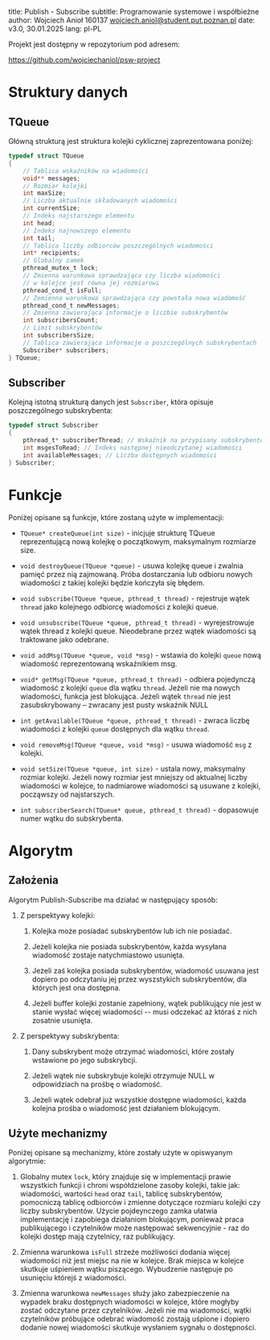 title:    Publish - Subscribe
subtitle: Programowanie systemowe i współbieżne
author:   Wojciech Anioł 160137 wojciech.aniol@student.put.poznan.pl
date:     v3.0, 30.01.2025
lang:     pl-PL


Projekt jest dostępny w repozytorium pod adresem: 

<https://github.com/wojciechaniol/psw-project>

# Struktury danych

## TQueue

Główną strukturą jest struktura kolejki cyklicznej zaprezentowana poniżej:

```C
typedef struct TQueue
{
    // Tablica wskaźników na wiadomości
    void** messages;
    // Rozmiar kolejki
    int maxSize;
    // Liczba aktualnie składowanych wiadomości
    int currentSize;
    // Indeks najstarszego elementu
    int head;
    // Indeks najnowszego elementu
    int tail; 
    // Tablica liczby odbiorców poszczególnych wiadomości
    int* recipients; 
    // Globalny zamek
    pthread_mutex_t lock;
    // Zmienna warunkowa sprawdzająca czy liczba wiadomości
    // w kolejce jest równa jej rozmiarowi 
    pthread_cond_t isFull; 
    // Zemienna warunkowa sprawdzająca czy powstała nowa wiadomość
    pthread_cond_t newMessages; 
    // Zmienna zawierająca informacje o liczbie subskrybentów
    int subscribersCount;
    // Limit subskrybentów 
    int subscribersSize; 
    // Tablica zawierająca informacje o poszczególnych subskrybentach
    Subscriber* subscribers; 
} TQueue;
```

## Subscriber

Kolejną istotną strukturą danych jest `Subscriber`, która opisuje poszczególnego subskrybenta:

```C
typedef struct Subscriber
{
    pthread_t* subscriberThread; // Wskaźnik na przypisany subskrybentowi wątek
    int msgesToRead; // Indeks następnej nieodczytanej wiadomości
    int availableMessages; // Liczba dostępnych wiadomości
} Subscriber;
```

# Funkcje 

Poniżej opisane są funkcje, które zostaną użyte w implementacji:

- `TQueue* createQueue(int size)` - inicjuje strukturę TQueue reprezentującą nową kolejkę o początkowym, maksymalnym rozmiarze size.
  
- `void destroyQueue(TQueue *queue)` - usuwa kolejkę queue i zwalnia pamięć przez nią zajmowaną. Próba dostarczania lub odbioru nowych wiadomości z takiej kolejki będzie kończyła się błędem.
  
- `void subscribe(TQueue *queue, pthread_t thread)` - rejestruje wątek `thread` jako kolejnego odbiorcę wiadomości z kolejki queue.
  
- `void unsubscribe(TQueue *queue, pthread_t thread)` - wyrejestrowuje wątek thread z kolejki queue. Nieodebrane przez wątek wiadomości są traktowane jako odebrane.
  
- `void addMsg(TQueue *queue, void *msg)` - wstawia do kolejki `queue` nową wiadomość reprezentowaną wskaźnikiem msg.

- `void* getMsg(TQueue *queue, pthread_t thread)` - odbiera pojedynczą wiadomość z kolejki `queue` dla wątku `thread`. Jeżeli nie ma nowych wiadomości, funkcja jest blokująca. Jeżeli wątek `thread` nie jest zasubskrybowany – zwracany jest pusty wskaźnik NULL
  
- `int getAvailable(TQueue *queue, pthread_t thread)` - zwraca liczbę wiadomości z kolejki `queue` dostępnych dla wątku `thread`.
  
- `void removeMsg(TQueue *queue, void *msg)` - usuwa wiadomość `msg` z kolejki.
  
- `void setSize(TQueue *queue, int size)` - ustala nowy, maksymalny rozmiar kolejki. Jeżeli nowy rozmiar jest mniejszy od aktualnej liczby wiadomości w kolejce, to nadmiarowe wiadomości są usuwane z kolejki, począwszy od najstarszych.
  
- `int subscriberSearch(TQueue* queue, pthread_t thread)` - dopasowuje numer wątku do subskrybenta.

# Algorytm

## Założenia

Algorytm Publish-Subscribe ma działać w następujący sposób:

1. Z perspektywy kolejki:
   
   1. Kolejka może posiadać subskrybentów lub ich nie posiadać.
   
   2. Jeżeli kolejka nie posiada subskrybentów, każda wysyłana wiadomość zostaje natychmiastowo usunięta.
   
   3. Jeżeli zaś kolejka posiada subskrybentów, wiadomość usuwana jest dopiero po odczytaniu jej przez wyszstykich subskrybentów, dla których jest ona dostępna.
   
   4. Jeżeli buffer kolejki zostanie zapełniony, wątek publikujący nie jest w stanie wysłać więcej wiadomości -- musi odczekać aż któraś z nich zosatnie usunięta.

2. Z perspektywy subskrybenta:
   
   1. Dany subskrybent może otrzymać wiadomości, które zostały wstawione po jego subskrybcji.
   
   2. Jeżeli wątek nie subskrybuje kolejki otrzymuje NULL w odpowidziach na prośbę o wiadomość.
   
   3. Jeżeli wątek odebrał już wszystkie dostępne wiadomości, każda kolejna prośba o wiadomość jest działaniem blokującym.

## Użyte mechanizmy

Poniżej opisane są mechanizmy, które zostały użyte w opiswyanym algorytmie:

1. Globalny mutex `lock`, który znajduje się w implementacji prawie wszystkich funkcji i chroni współdzielone zasoby kolejki, takie jak: wiadomości, wartości `head` oraz `tail`, tablicę subskrybentów, pomocniczą tablicę odbiorców i zmienne dotyczące rozmiaru kolejki czy liczby subskrybentów. Użycie pojdeynczego zamka ułatwia implementację i zapobiega działaniom blokującym, ponieważ praca publikującego i czytelników może następować sekwencyjnie - raz do kolejki dostęp mają czytelnicy, raz publikujący.
   
2. Zmienna warunkowa `isFull` strzeże możliwości dodania więcej wiadomości niż jest miejsc na nie w kolejce. Brak miejsca w kolejce skutkuje uśpieniem wątku piszącego. Wybudzenie następuje po usunięciu którejś z wiadomości.
   
3. Zmienna warunkowa `newMessages` służy jako zabezpieczenie na wypadek braku dostępnych wiadomości w kolejce, które mogłyby zostać odczytane przez czytelników. Jeżeli nie ma wiadomości, wątki czytelników próbujące odebrać wiadomość zostają uśpione i dopiero dodanie nowej wiadomości skutkuje wysłaniem sygnału o dostępności.
